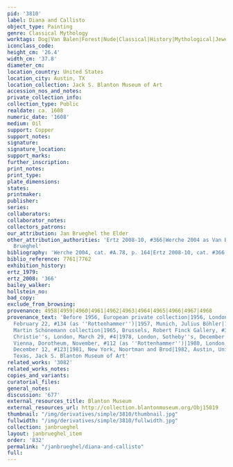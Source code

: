 ```yaml
---
pid: '3810'
label: Diana and Callisto
object_type: Painting
genre: Classical Mythology
worktags: Dog|Van Balen|Forest|Nude|Classical|History|Mythological|Jewels|Shells
iconclass_code:
height_cm: '26.4'
width_cm: '37.8'
diameter_cm:
location_country: United States
location_city: Austin, TX
location_collection: Jack S. Blanton Museum of Art
accession_nos_and_notes:
private_collection_info:
collection_type: Public
realdate: ca. 1608
numeric_date: '1608'
medium: Oil
support: Copper
support_notes:
signature:
signature_location:
support_marks:
further_inscription:
print_notes:
print_type:
plate_dimensions:
states:
printmaker:
publisher:
series:
collaborators:
collaborator_notes:
collectors_patrons:
our_attribution: Jan Brueghel the Elder
other_attribution_authorities: 'Ertz 2008-10, #366|Werche 2004 as Van Balen and Jan
  Brueghel'
bibliography: 'Werche 2004, cat. #A.78, p. 164|Ertz 2008-10, cat. #366'
biblio_reference: 7761|7762
exhibition_history:
ertz_1979:
ertz_2008: '366'
bailey_walker:
hollstein_no:
bad_copy:
exclude_from_browsing:
provenance: 4958|4959|4960|4961|4962|4963|4964|4965|4966|4967|4968
provenance_text: 'Before 1956, European private collection|1956, London, Sotheby''s,
  February 22, #134 (as ''Rottenhammer'')|1957, Munich, Julius Böhler|1963, Lugano,
  Martin Schönemann collection|1965, Brussels, Robert Finck Gallery, #34|1974, London,
  Christie''s, London, March 29, #4|1978, London, Sotheby''s, December 13, #209|1979,
  Vienna, Dorotheum, November, #112 (as ''Rottenhammer'')|1980, London, Christie''s,
  December 12, #123|1981, New York, Noortman and Brod|1982, Austin, University of
  Texas, Jack S. Blanton Museum of Art'
related_works: '3082'
related_works_notes:
copies_and_variants:
curatorial_files:
general_notes:
discussion: '677'
external_resources_title: Blanton Museum
external_resources_url: http://collection.blantonmuseum.org/Obj15019
thumbnail: "/img/derivatives/simple/3810/thumbnail.jpg"
fullwidth: "/img/derivatives/simple/3810/fullwidth.jpg"
collection: janbrueghel
layout: janbrueghel_item
order: '832'
permalink: "/janbrueghel/diana-and-callisto"
full:
---
```

